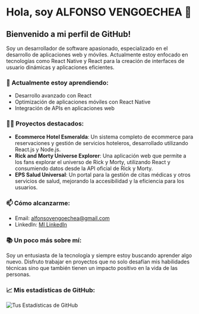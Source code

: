 # Hola, soy ALFONSO VENGOECHEA 👋

## Bienvenido a mi perfil de GitHub!

Soy un desarrollador de software apasionado, especializado en el desarrollo de aplicaciones web y móviles. Actualmente estoy enfocado en tecnologías como React Native y React para la creación de interfaces de usuario dinámicas y aplicaciones eficientes.

### 🌱 Actualmente estoy aprendiendo:

- Desarrollo avanzado con React
- Optimización de aplicaciones móviles con React Native
- Integración de APIs en aplicaciones web

### 👨‍💻 Proyectos destacados:

- **Ecommerce Hotel Esmeralda**: Un sistema completo de ecommerce para reservaciones y gestión de servicios hoteleros, desarrollado utilizando React.js y Node.js.
- **Rick and Morty Universe Explorer**: Una aplicación web que permite a los fans explorar el universo de Rick y Morty, utilizando React y consumiendo datos desde la API oficial de Rick y Morty.
- **EPS Salud Universal**: Un portal para la gestión de citas médicas y otros servicios de salud, mejorando la accesibilidad y la eficiencia para los usuarios.

### 📫 Cómo alcanzarme:

- Email: alfonsovengoechea@gmail.com
- LinkedIn: [MI LinkedIn](https://www.linkedin.com/in/alfonsovengoechea/)

### 📚 Un poco más sobre mí:

Soy un entusiasta de la tecnología y siempre estoy buscando aprender algo nuevo. Disfruto trabajar en proyectos que no solo desafían mis habilidades técnicas sino que también tienen un impacto positivo en la vida de las personas.

### 📈 Mis estadísticas de GitHub:

![Tus Estadísticas de GitHub](https://github-readme-stats.vercel.app/api?username=alfonsovm13&show_icons=true)

